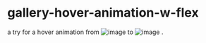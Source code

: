 # gallery-hover-animation-w-flex
a try for a hover animation
from
![image](https://user-images.githubusercontent.com/39153775/176155944-26ab90ae-7fc7-49a9-b3ab-3545f251f89f.png)
to
![image](https://user-images.githubusercontent.com/39153775/176155827-9b45453b-5bbb-49e3-8877-e5c7899155d2.png)
.
